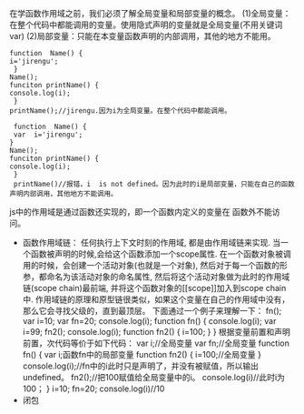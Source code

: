 在学函数作用域之前，我们必须了解全局变量和局部变量的概念。
(1)全局变量：在整个代码中都能调用的变量。使用隐式声明的变量就是全局变量(不用关键词var)
(2)局部变量：只能在本变量函数声明的内部调用，其他的地方不能用。

    function  Name() {
    i='jirengu';
     }
    Name();
    funciton printName() {
    console.log(i);
     }
    printName();//jirengu.因为i为全局变量。在整个代码中都能调用。

     function  Name() {
     var  i='jirengu';
    }
    Name();
    funciton printName() {
    console.log(i);
     }
     printName()//报错，i  is not defined。因为此时的i是局部变量，只能在自己的函数声明内部调用，其他地方不能调用。
js中的作用域是通过函数还实现的，即一个函数内定义的变量在 函数外不能访问。
* 函数作用域链：
任何执行上下文时刻的作用域, 都是由作用域链来实现.
当一个函数被声明的时候,会给这个函数添加一个scope属性.
在一个函数对象被调用的时候，会创建一个活动对象(也就是一个对象), 然后对于每一个函数的形 参，都命名为该活动对象的命名属性, 然后将这个活动对象做为此时的作用域链(scope chain)最前端, 并将这个函数对象的[[scope]]加入到scope chain中.
作用域链的原理和原型链很类似，如果这个变量在自己的作用域中没有，那么它会寻找父级的，直到最顶层。
下面通过一个例子来理解一下：
         fn();
         var i=10;
         var fn=20;
         console.log(i);
         function fn() {
          console.log(i);
          var i=99;
          fn2();
          console.log(i);
          function fn2() {
             i=100;
             }
          }
根据变量前置和声明前置，次代码等价于如下代码：
          var i;//全局变量
          var fn;//全局变量
          function fn() {
              var i;函数fn中的局部变量
              function fn2() {
                  i=100;//全局变量
          }
          console.log(i);//fn中的i此时只是声明了，并没有被赋值，所以输出undefined。
          fn2();//把100赋值给全局变量中的i。
          console.log(i)//此时i为100；
         }
        i=10;
       fn=20;
       console.log(i)//10
* 闭包